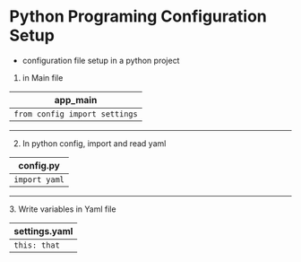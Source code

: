# Python Programing Configuration Setup

* configuration file setup in a python project

1. in Main file

|**app_main**|
|---|
|`from config import settings`|

<hr>

2. In python config, import and read yaml
   
|**config.py**|
|---|
|`import yaml`|

<hr>
3. Write variables in Yaml file

|**settings.yaml**|
|---|
|`this: that`|


